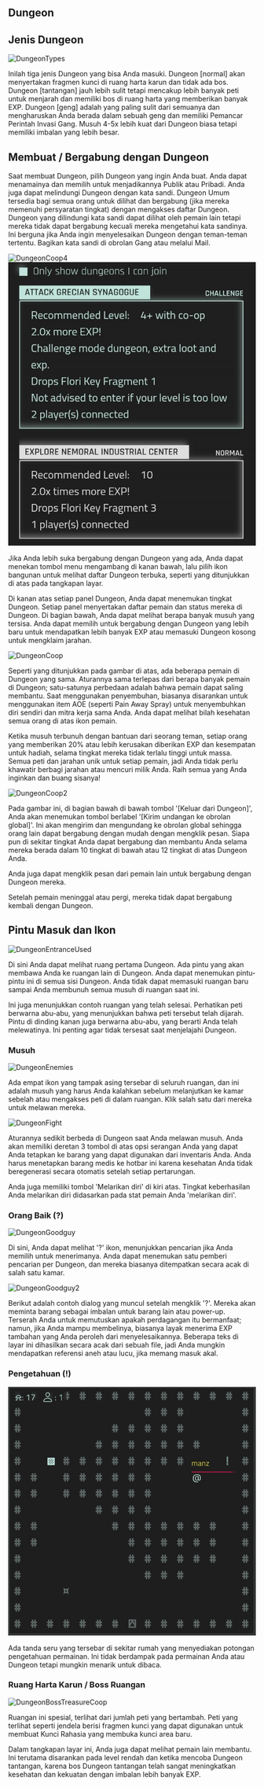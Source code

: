 ## Dungeon

## Jenis Dungeon
  
![DungeonTypes](/resources/mobile-tutorial/DungeonTypes.png)
  
Inilah tiga jenis Dungeon yang bisa Anda masuki. Dungeon [normal] akan menyertakan fragmen kunci di ruang harta karun dan tidak ada bos. Dungeon [tantangan] jauh lebih sulit tetapi mencakup lebih banyak peti untuk menjarah dan memiliki bos di ruang harta yang memberikan banyak EXP. Dungeon [geng] adalah yang paling sulit dari semuanya dan mengharuskan Anda berada dalam sebuah geng dan memiliki Pemancar Perintah Invasi Gang. Musuh 4-5x lebih kuat dari Dungeon biasa tetapi memiliki imbalan yang lebih besar.

## Membuat / Bergabung dengan Dungeon
  
Saat membuat Dungeon, pilih Dungeon yang ingin Anda buat. Anda dapat menamainya dan memilih untuk menjadikannya Publik atau Pribadi. Anda juga dapat melindungi Dungeon dengan kata sandi.
 Dungeon Umum tersedia bagi semua orang untuk dilihat dan bergabung (jika mereka memenuhi persyaratan tingkat) dengan mengakses daftar Dungeon.
 Dungeon yang dilindungi kata sandi dapat dilihat oleh pemain lain tetapi mereka tidak dapat bergabung kecuali mereka mengetahui kata sandinya. Ini berguna jika Anda ingin menyelesaikan Dungeon dengan teman-teman tertentu. Bagikan kata sandi di obrolan Gang atau melalui Mail.

![DungeonCoop4](/resources/mobile-tutorial/DungeonCoop4.png)
![DungeonCoop3](/resources/mobile-tutorial/DungeonCoop3.png)

Jika Anda lebih suka bergabung dengan Dungeon yang ada, Anda dapat menekan tombol menu mengambang di kanan bawah, lalu pilih ikon bangunan untuk melihat daftar Dungeon terbuka, seperti yang ditunjukkan di atas pada tangkapan layar.

Di kanan atas setiap panel Dungeon, Anda dapat menemukan tingkat Dungeon. Setiap panel menyertakan daftar pemain dan status mereka di Dungeon. Di bagian bawah, Anda dapat melihat berapa banyak musuh yang tersisa. Anda dapat memilih untuk bergabung dengan Dungeon yang lebih baru untuk mendapatkan lebih banyak EXP atau memasuki Dungeon kosong untuk mengklaim jarahan.

![DungeonCoop](/resources/mobile-tutorial/DungeonCoop.png)
  
Seperti yang ditunjukkan pada gambar di atas, ada beberapa pemain di Dungeon yang sama. Aturannya sama terlepas dari berapa banyak pemain di Dungeon; satu-satunya perbedaan adalah bahwa pemain dapat saling membantu. Saat menggunakan penyembuhan, biasanya disarankan untuk menggunakan item AOE (seperti Pain Away Spray) untuk menyembuhkan diri sendiri dan mitra kerja sama Anda. Anda dapat melihat bilah kesehatan semua orang di atas ikon pemain.

Ketika musuh terbunuh dengan bantuan dari seorang teman, setiap orang yang memberikan 20% atau lebih kerusakan diberikan EXP dan kesempatan untuk hadiah, selama tingkat mereka tidak terlalu tinggi untuk massa. Semua peti dan jarahan unik untuk setiap pemain, jadi Anda tidak perlu khawatir berbagi jarahan atau mencuri milik Anda. Raih semua yang Anda inginkan dan buang sisanya!

![DungeonCoop2](/resources/mobile-tutorial/DungeonCoop2.png)

Pada gambar ini, di bagian bawah di bawah tombol '[Keluar dari Dungeon]', Anda akan menemukan tombol berlabel '[Kirim undangan ke obrolan global]'. Ini akan mengirim dan mengundang ke obrolan global sehingga orang lain dapat bergabung dengan mudah dengan mengklik pesan. Siapa pun di sekitar tingkat Anda dapat bergabung dan membantu Anda selama mereka berada dalam 10 tingkat di bawah atau 12 tingkat di atas Dungeon Anda.

Anda juga dapat mengklik pesan dari pemain lain untuk bergabung dengan Dungeon mereka.

Setelah pemain meninggal atau pergi, mereka tidak dapat bergabung kembali dengan Dungeon.

## Pintu Masuk dan Ikon
  
![DungeonEntranceUsed](/resources/mobile-tutorial/DungeonEntranceUsed.png)
  
Di sini Anda dapat melihat ruang pertama Dungeon. Ada pintu yang akan membawa Anda ke ruangan lain di Dungeon. Anda dapat menemukan pintu-pintu ini di semua sisi Dungeon. Anda tidak dapat memasuki ruangan baru sampai Anda membunuh semua musuh di ruangan saat ini.

Ini juga menunjukkan contoh ruangan yang telah selesai. Perhatikan peti berwarna abu-abu, yang menunjukkan bahwa peti tersebut telah dijarah. Pintu di dinding kanan juga berwarna abu-abu, yang berarti Anda telah melewatinya. Ini penting agar tidak tersesat saat menjelajahi Dungeon.

### Musuh
  
![DungeonEnemies](/resources/mobile-tutorial/DungeonEnemies.png)
  
Ada empat ikon yang tampak asing tersebar di seluruh ruangan, dan ini adalah musuh yang harus Anda kalahkan sebelum melanjutkan ke kamar sebelah atau mengakses peti di dalam ruangan. Klik salah satu dari mereka untuk melawan mereka.
  
![DungeonFight](/resources/mobile-tutorial/DungeonFight.png)
  
Aturannya sedikit berbeda di Dungeon saat Anda melawan musuh. Anda akan memiliki deretan 3 tombol di atas opsi serangan Anda yang dapat Anda tetapkan ke barang yang dapat digunakan dari inventaris Anda. Anda harus menetapkan barang medis ke hotbar ini karena kesehatan Anda tidak beregenerasi secara otomatis setelah setiap pertarungan.  
 
Anda juga memiliki tombol 'Melarikan diri' di kiri atas. Tingkat keberhasilan Anda melarikan diri didasarkan pada stat pemain Anda 'melarikan diri'.
  
### Orang Baik (?)
  
![DungeonGoodguy](/resources/mobile-tutorial/DungeonGoodguy.png)
  
Di sini, Anda dapat melihat '?' ikon, menunjukkan pencarian jika Anda memilih untuk menerimanya. Anda dapat menemukan satu pemberi pencarian per Dungeon, dan mereka biasanya ditempatkan secara acak di salah satu kamar.
  
![DungeonGoodguy2](/resources/mobile-tutorial/DungeonGoodguy2.png)
  
Berikut adalah contoh dialog yang muncul setelah mengklik '?'. Mereka akan meminta barang sebagai imbalan untuk barang lain atau power-up. Terserah Anda untuk memutuskan apakah perdagangan itu bermanfaat; namun, jika Anda mampu membelinya, biasanya layak menerima EXP tambahan yang Anda peroleh dari menyelesaikannya. Beberapa teks di layar ini dihasilkan secara acak dari sebuah file, jadi Anda mungkin mendapatkan referensi aneh atau lucu, jika memang masuk akal.
  
### Pengetahuan (!)

![DungeonLoreguy](/resources/mobile-tutorial/DungeonLoreguy.png)

Ada tanda seru yang tersebar di sekitar rumah yang menyediakan potongan pengetahuan permainan. Ini tidak berdampak pada permainan Anda atau Dungeon tetapi mungkin menarik untuk dibaca.
  
### Ruang Harta Karun / Boss Ruangan
  
![DungeonBossTreasureCoop](/resources/mobile-tutorial/DungeonBossTreasureCoop.png)
  
Ruangan ini spesial, terlihat dari jumlah peti yang bertambah. Peti yang terlihat seperti jendela berisi fragmen kunci yang dapat digunakan untuk membuat Kunci Rahasia yang membuka kunci area baru.

Dalam tangkapan layar ini, Anda juga dapat melihat pemain lain membantu. Ini terutama disarankan pada level rendah dan ketika mencoba Dungeon tantangan, karena bos Dungeon tantangan telah sangat meningkatkan kesehatan dan kekuatan dengan imbalan lebih banyak EXP.
